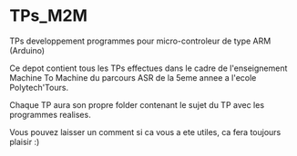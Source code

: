 # TPs_M2M
TPs developpement programmes pour micro-controleur de type ARM (Arduino)

Ce depot contient tous les TPs effectues dans le cadre de l'enseignement Machine To Machine du parcours ASR de la 
  5eme annee a l'ecole Polytech'Tours.
  
Chaque TP aura son propre folder contenant le sujet du TP avec les programmes realises.

Vous pouvez laisser un comment si ca vous a ete utiles, ca fera toujours plaisir :)
